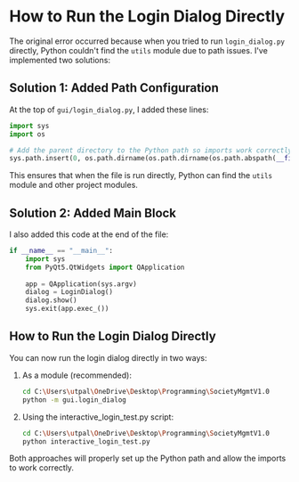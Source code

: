 # How to Run the Login Dialog Directly

The original error occurred because when you tried to run `login_dialog.py` directly, Python couldn't find the `utils` module due to path issues. I've implemented two solutions:

## Solution 1: Added Path Configuration
At the top of `gui/login_dialog.py`, I added these lines:
```python
import sys
import os

# Add the parent directory to the Python path so imports work correctly when running directly
sys.path.insert(0, os.path.dirname(os.path.dirname(os.path.abspath(__file__))))
```

This ensures that when the file is run directly, Python can find the `utils` module and other project modules.

## Solution 2: Added Main Block
I also added this code at the end of the file:
```python
if __name__ == "__main__":
    import sys
    from PyQt5.QtWidgets import QApplication
    
    app = QApplication(sys.argv)
    dialog = LoginDialog()
    dialog.show()
    sys.exit(app.exec_())
```

## How to Run the Login Dialog Directly

You can now run the login dialog directly in two ways:

1. As a module (recommended):
   ```bash
   cd C:\Users\utpal\OneDrive\Desktop\Programming\SocietyMgmtV1.0
   python -m gui.login_dialog
   ```

2. Using the interactive_login_test.py script:
   ```bash
   cd C:\Users\utpal\OneDrive\Desktop\Programming\SocietyMgmtV1.0
   python interactive_login_test.py
   ```

Both approaches will properly set up the Python path and allow the imports to work correctly.